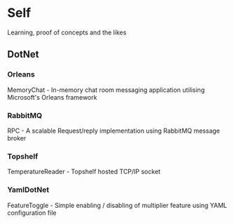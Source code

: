 # Self

Learning, proof of concepts and the likes

## DotNet

### Orleans

MemoryChat - In-memory chat room messaging application utilising Microsoft's Orleans framework

### RabbitMQ

RPC - A scalable Request/reply implementation using RabbitMQ message broker

### Topshelf

TemperatureReader - Topshelf hosted TCP/IP socket

### YamlDotNet

FeatureToggle - Simple enabling / disabling of multiplier feature using YAML configuration file 

